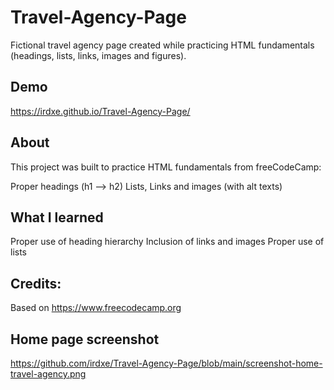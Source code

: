 # Travel-Agency-Page

Fictional travel agency page created while practicing HTML fundamentals (headings, lists, links, images and figures).

## Demo

https://irdxe.github.io/Travel-Agency-Page/

## About

This project was built to practice HTML fundamentals from freeCodeCamp:

Proper headings (h1 --> h2)
Lists, Links and images (with alt texts)

## What I learned

Proper use of heading hierarchy
Inclusion of links and images
Proper use of lists

## Credits: 

Based on https://www.freecodecamp.org

## Home page screenshot

https://github.com/irdxe/Travel-Agency-Page/blob/main/screenshot-home-travel-agency.png
